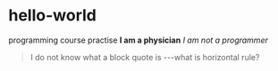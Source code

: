 # hello-world
programming course practise
**I am a physician**
*I am not a programmer*
>I do not know what a block quote is
---what is horizontal rule?
